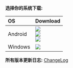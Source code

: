 <div align=center>

</div>

**选择你的系统下载:**

<div align=left>
<table>
    <thead align=left>
        <tr>
            <th>OS</th>
            <th>Download</th>
        </tr>
    </thead>
    <tbody align=left>
        <tr>
        <td>Android</td>
            <td>
                <a href="https://github.com/youzhiran/counters/releases/download/vVERSION/counters-VERSION-android-arm64-v8a.apk"><img src="https://img.shields.io/badge/APK-ARMv8-168039.svg?logo=android"></a><br>
                <a href="https://github.com/youzhiran/counters/releases/download/vVERSION/counters-VERSION-android-armeabi-v7a.apk"><img src="https://img.shields.io/badge/APK-ARMv7-45bf55.svg?logo=android"></a><br>
                <a href="https://github.com/youzhiran/counters/releases/download/vVERSION/counters-VERSION-android-x86_64.apk"><img src="https://img.shields.io/badge/APK-x64-96ed89.svg?logo=android"></a>
            </td>
        </tr>
        <tr>
            <td>Windows</td>
            <td>
                <a href="https://github.com/youzhiran/counters/releases/download/vVERSION/counters-VERSION-windows-amd64.zip"><img src="https://img.shields.io/badge/Portable-x64-67b7d1.svg?logo=windows"></a>
            </td>
        </tr>
    </tbody>
</table>


</div>

<div dir="ltr">

**所有版本更新日志:** [ChangeLog](https://github.com/chen08209/FlClash/blob/main/CHANGELOG.md)

</div>